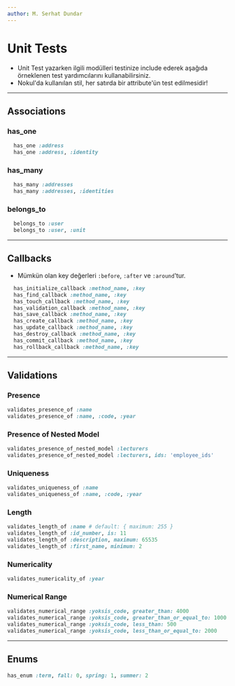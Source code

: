 ```yaml
---
author: M. Serhat Dundar
---
```


# Unit Tests

- Unit Test yazarken ilgili modülleri testinize include ederek aşağıda örneklenen test yardımcılarını kullanabilirsiniz.
- Nokul'da kullanılan stil, her satırda bir attribute'ün test edilmesidir!

--------------------------------------------------

## Associations

### has_one

```ruby
  has_one :address
  has_one :address, :identity
```

### has_many

```ruby
  has_many :addresses
  has_many :addresses, :identities
```

### belongs_to

```ruby
  belongs_to :user
  belongs_to :user, :unit
```

--------------------------------------------------

## Callbacks

- Mümkün olan key değerleri `:before`, `:after` ve `:around`'tur.

```ruby
  has_initialize_callback :method_name, :key
  has_find_callback :method_name, :key
  has_touch_callback :method_name, :key
  has_validation_callback :method_name, :key
  has_save_callback :method_name, :key
  has_create_callback :method_name, :key
  has_update_callback :method_name, :key
  has_destroy_callback :method_name, :key
  has_commit_callback :method_name, :key
  has_rollback_callback :method_name, :key
```

--------------------------------------------------

## Validations

### Presence

```ruby
validates_presence_of :name
validates_presence_of :name, :code, :year
```

### Presence of Nested Model

```ruby
validates_presence_of_nested_model :lecturers
validates_presence_of_nested_model :lecturers, ids: 'employee_ids'
```

### Uniqueness

```ruby
validates_uniqueness_of :name
validates_uniqueness_of :name, :code, :year
```

### Length

```ruby
validates_length_of :name # default: { maximum: 255 }
validates_length_of :id_number, is: 11
validates_length_of :description, maximum: 65535
validates_length_of :first_name, minimum: 2
```

### Numericality

```ruby
validates_numericality_of :year
```

### Numerical Range

```ruby
validates_numerical_range :yoksis_code, greater_than: 4000
validates_numerical_range :yoksis_code, greater_than_or_equal_to: 1000
validates_numerical_range :yoksis_code, less_than: 500
validates_numerical_range :yoksis_code, less_than_or_equal_to: 2000

```

--------------------------------------------------

## Enums

```ruby
has_enum :term, fall: 0, spring: 1, summer: 2
```
